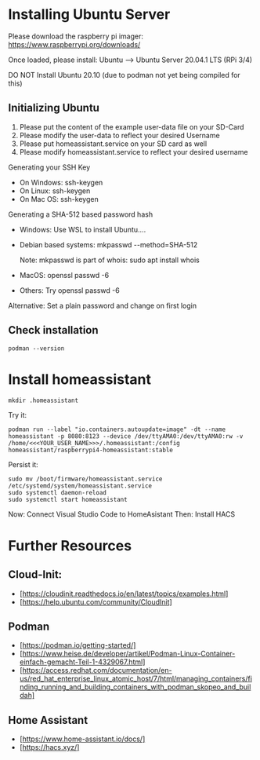 # Installing Ubuntu Server

Please download the raspberry pi imager:
https://www.raspberrypi.org/downloads/

Once loaded, please install:
Ubuntu --> Ubuntu Server 20.04.1 LTS (RPi 3/4)

DO NOT Install Ubuntu 20.10 (due to podman not yet being compiled for this)


## Initializing Ubuntu

1. Please put the content of the example user-data file on your SD-Card
2. Please modify the user-data to reflect your desired Username
3. Please put homeassistant.service on your SD card as well
4. Please modify homeassistant.service to reflect your desired username

Generating your SSH Key 
- On Windows: ssh-keygen
- On Linux: ssh-keygen
- On Mac OS: ssh-keygen

Generating a SHA-512 based password hash
- Windows: Use WSL to install Ubuntu….
- Debian based systems: mkpasswd --method=SHA-512
    
    Note: mkpasswd is part of whois: sudo apt install whois
- MacOS: openssl passwd -6
- Others: Try openssl passwd -6

Alternative: Set a plain password and change on first login

## Check installation
```podman --version```


# Install homeassistant
```mkdir .homeassistant```

Try it:

```podman run --label "io.containers.autoupdate=image" -dt --name homeassistant -p 8080:8123 --device /dev/ttyAMA0:/dev/ttyAMA0:rw -v /home/<<<YOUR_USER_NAME>>>/.homeassistant:/config homeassistant/raspberrypi4-homeassistant:stable```


Persist it:
```
sudo mv /boot/firmware/homeassistant.service /etc/systemd/system/homeassistant.service
sudo systemctl daemon-reload
sudo systemctl start homeassistant
```


Now: Connect Visual Studio Code to HomeAsistant
Then: Install HACS


# Further Resources
## Cloud-Init:
- [https://cloudinit.readthedocs.io/en/latest/topics/examples.html]
- [https://help.ubuntu.com/community/CloudInit]

## Podman
- [https://podman.io/getting-started/]
- [https://www.heise.de/developer/artikel/Podman-Linux-Container-einfach-gemacht-Teil-1-4329067.html]
- [https://access.redhat.com/documentation/en-us/red_hat_enterprise_linux_atomic_host/7/html/managing_containers/finding_running_and_building_containers_with_podman_skopeo_and_buildah]

## Home Assistant
- [https://www.home-assistant.io/docs/]
- [https://hacs.xyz/]
